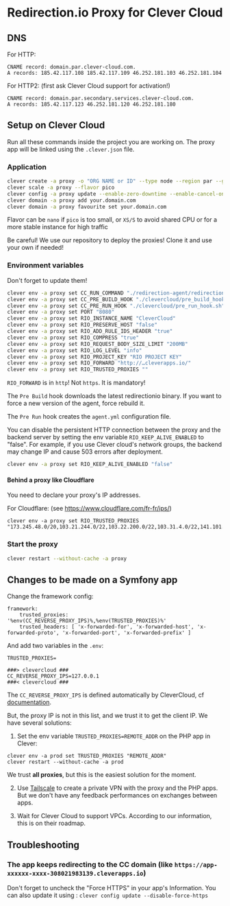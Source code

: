 # Redirection.io Proxy for Clever Cloud

## DNS

For HTTP:
```
CNAME record: domain.par.clever-cloud.com.
A records: 185.42.117.108 185.42.117.109 46.252.181.103 46.252.181.104
```

For HTTP2: (first ask Clever Cloud support for activation!)
```
CNAME record: domain.par.secondary.services.clever-cloud.com.
A records: 185.42.117.123 46.252.181.120 46.252.181.180
```

## Setup on Clever Cloud

Run all these commands inside the project you are working on.
The proxy app will be linked using the `.clever.json` file.

### Application

```bash
clever create -a proxy -o "ORG NAME or ID" --type node --region par --github "monsieurbiz/redirectionio-proxy" "Proxy"
clever scale -a proxy --flavor pico
clever config -a proxy update --enable-zero-downtime --enable-cancel-on-push --enable-force-https
clever domain -a proxy add your.domain.com
clever domain -a proxy favourite set your.domain.com
```

Flavor can be `nano` if `pico` is too small, or `XS/S` to avoid shared CPU or for a more stable instance for high traffic

Be careful! We use our repository to deploy the proxies! Clone it and use your own if needed!

### Environment variables

Don't forget to update them!

```bash
clever env -a proxy set CC_RUN_COMMAND "./redirection-agent/redirectionio-agent --config-file ./agent.yml"
clever env -a proxy set CC_PRE_BUILD_HOOK "./clevercloud/pre_build_hook.sh"
clever env -a proxy set CC_PRE_RUN_HOOK "./clevercloud/pre_run_hook.sh"
clever env -a proxy set PORT "8080"
clever env -a proxy set RIO_INSTANCE_NAME "CleverCloud"
clever env -a proxy set RIO_PRESERVE_HOST "false"
clever env -a proxy set RIO_ADD_RULE_IDS_HEADER "true"
clever env -a proxy set RIO_COMPRESS "true"
clever env -a proxy set RIO_REQUEST_BODY_SIZE_LIMIT "200MB"
clever env -a proxy set RIO_LOG_LEVEL "info"
clever env -a proxy set RIO_PROJECT_KEY "RIO PROJECT KEY"
clever env -a proxy set RIO_FORWARD "http://…cleverapps.io/"
clever env -a proxy set RIO_TRUSTED_PROXIES ""
```

`RIO_FORWARD` is in `http`! Not `https`. It is mandatory!

The `Pre Build` hook downloads the latest redirectionio binary. If you want to force a new version of the agent, force rebuild it.

The `Pre Run` hook creates the `agent.yml` configuration file.

You can disable the persistent HTTP connection between the proxy and the backend server by setting the env variable `RIO_KEEP_ALIVE_ENABLED` to "false".
For example, if you use Clever cloud's network groups, the backend may change IP and cause 503 errors after deployment.

```bash
clever env -a proxy set RIO_KEEP_ALIVE_ENABLED "false"
```

#### Behind a proxy like Cloudflare

You need to declare your proxy's IP addresses.

For Cloudflare: (see https://www.cloudflare.com/fr-fr/ips/)

```
clever env -a proxy set RIO_TRUSTED_PROXIES "173.245.48.0/20,103.21.244.0/22,103.22.200.0/22,103.31.4.0/22,141.101.64.0/18,108.162.192.0/18,190.93.240.0/20,188.114.96.0/20,197.234.240.0/22,198.41.128.0/17,162.158.0.0/15,104.16.0.0/13,104.24.0.0/14,172.64.0.0/13,131.0.72.0/22"
```

### Start the proxy

```bash
clever restart --without-cache -a proxy
```

## Changes to be made on a Symfony app

Change the framework config:

```
framework:
    trusted_proxies: '%env(CC_REVERSE_PROXY_IPS)%,%env(TRUSTED_PROXIES)%'
    trusted_headers: [ 'x-forwarded-for', 'x-forwarded-host', 'x-forwarded-proto', 'x-forwarded-port', 'x-forwarded-prefix' ]
```

And add two variables in the `.env`:

```
TRUSTED_PROXIES=

###> clevercloud ###
CC_REVERSE_PROXY_IPS=127.0.0.1
###< clevercloud ###
```

The `CC_REVERSE_PROXY_IPS` is defined automatically by CleverCloud, cf [documentation](https://www.clever-cloud.com/doc/reference/reference-environment-variables/#set-by-the-deployment-process).

But, the proxy IP is not in this list, and we trust it to get the client IP. We have several solutions:

1. Set the env variable `TRUSTED_PROXIES=REMOTE_ADDR` on the PHP app in Clever:

```
clever env -a prod set TRUSTED_PROXIES "REMOTE_ADDR"
clever restart --without-cache -a prod
```

We trust **all proxies**, but this is the easiest solution for the moment.

2. Use [Tailscale](https://www.clever-cloud.com/doc/reference/reference-environment-variables/#tailscale-support) to create a private VPN with the proxy and the PHP apps. But we don't have any feedback performances on exchanges between apps.

3. Wait for Clever Cloud to support VPCs. According to our information, this is on their roadmap.

## Troubleshooting

### The app keeps redirecting to the CC domain (like `https://app-xxxxxx-xxxx-308021983139.cleverapps.io`)

Don't forget to uncheck the "Force HTTPS" in your app's Information.
You can also update it using : `clever config update --disable-force-https`
